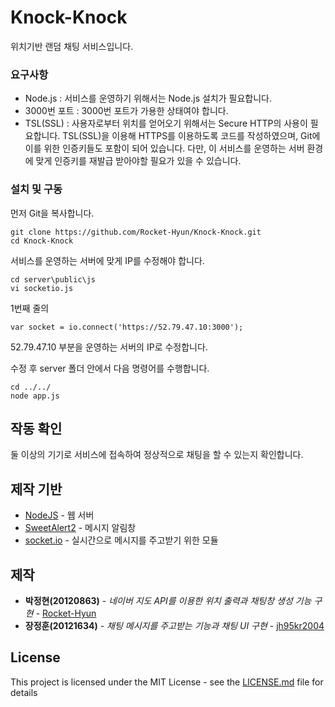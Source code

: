 # Knock-Knock

위치기반 랜덤 채팅 서비스입니다.

### 요구사항

- Node.js : 서비스를 운영하기 위해서는 Node.js 설치가 필요합니다.
- 3000번 포트 : 3000번 포트가 가용한 상태여야 합니다.
- TSL(SSL) : 사용자로부터 위치를 얻어오기 위해서는 Secure HTTP의 사용이 필요합니다.
TSL(SSL)을 이용해 HTTPS를 이용하도록 코드를 작성하였으며, Git에 이를 위한 인증키들도 포함이 되어 있습니다.
다만, 이 서비스를 운영하는 서버 환경에 맞게 인증키를 재발급 받아야할 필요가 있을 수 있습니다.


### 설치 및 구동

먼저 Git을 복사합니다.

```
git clone https://github.com/Rocket-Hyun/Knock-Knock.git
cd Knock-Knock
```

서비스를 운영하는 서버에 맞게 IP를 수정해야 합니다.
```
cd server\public\js
vi socketio.js
```

1번째 줄의
```
var socket = io.connect('https://52.79.47.10:3000');
```
52.79.47.10 부분을 운영하는 서버의 IP로 수정합니다.

수정 후 server 폴더 안에서 다음 명령어를 수행합니다.

```
cd ../../
node app.js
```

## 작동 확인

둘 이상의 기기로 서비스에 접속하여 정상적으로 채팅을 할 수 있는지 확인합니다.

## 제작 기반

* [NodeJS](https://nodejs.org/) - 웹 서버
* [SweetAlert2](https://limonte.github.io/sweetalert2/) - 메시지 알림창
* [socket.io](https://socket.io/) - 실시간으로 메시지를 주고받기 위한 모듈

## 제작

* **박정현(20120863)** - *네이버 지도 API를 이용한 위치 출력과 채팅창 생성 기능 구현* - [Rocket-Hyun](https://github.com/Rocket-Hyun)
* **장정훈(20121634)** - *채팅 메시지를 주고받는 기능과 채팅 UI 구현* - [jh95kr2004](https://github.com/jh95kr2004)

## License

This project is licensed under the MIT License - see the [LICENSE.md](LICENSE.md) file for details
